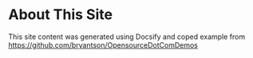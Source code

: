 # About This Site

This site content was generated using Docsify and coped example from https://github.com/bryantson/OpensourceDotComDemos
